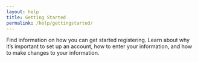 ```yaml
---
layout: help
title: Getting Started
permalink: /help/gettingstarted/
---
```


Find information on how you can get started registering. Learn about why it’s important to set up an account, how to enter your information, and how to make changes to your information.
